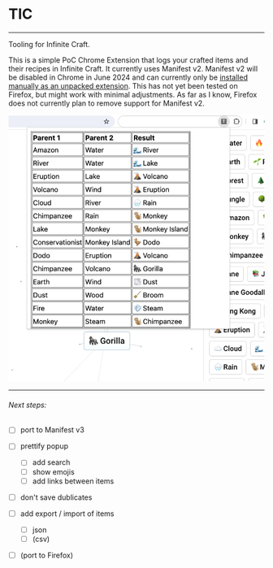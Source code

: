 # TIC

---

Tooling for Infinite Craft.

This is a simple PoC Chrome Extension that logs your crafted items and their recipes in Infinite Craft. It currently uses Manifest v2. Manifest v2 will be disabled in Chrome in June 2024 and can currently only be [installed manually as an unpacked extension](https://developer.chrome.com/docs/extensions/get-started/tutorial/hello-world#load-unpacked). This has not yet been tested on Firefox, but might work with minimal adjustments. As far as I know, Firefox does not currently plan to remove support for Manifest v2.

![Screenshot](img/screenshot.png)

---

###### Next steps:

- [ ] port to Manifest v3
- [ ] prettify popup
  - [ ] add search
  - [ ] show emojis
  - [ ] add links between items
- [ ] don't save dublicates
- [ ] add export / import of items

  - [ ] json
  - [ ] (csv)

- [ ] (port to Firefox)
